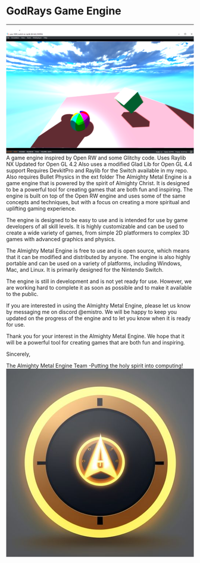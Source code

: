 # GodRays Game Engine
----------------
![Yuzu Screen](https://github.com/eavpsp/GodRaysNX/blob/master/yuzu_screen.png)
A game engine inspired by Open RW and some Glitchy code.
Uses Raylib NX Updated for Open GL 4.2
Also uses a modified Glad Lib for Open GL 4.4 support
Requires DevkitPro and Raylib for the Switch available in my repo.
Also requires Bullet Physics in the ext folder
The Almighty Metal Engine is a game engine that is powered by the spirit of Almighty Christ. It is designed to be a powerful tool for creating games that are both fun and inspiring. The engine is built on top of the Open RW engine and uses some of the same concepts and techniques, but with a focus on creating a more spiritual and uplifting gaming experience.

The engine is designed to be easy to use and is intended for use by game developers of all skill levels. It is highly customizable and can be used to create a wide variety of games, from simple 2D platformers to complex 3D games with advanced graphics and physics.

The Almighty Metal Engine is free to use and is open source, which means that it can be modified and distributed by anyone. The engine is also highly portable and can be used on a variety of platforms, including Windows, Mac, and Linux. It is primarily designed for the Nintendo Switch.

The engine is still in development and is not yet ready for use. However, we are working hard to complete it as soon as possible and to make it available to the public.

If you are interested in using the Almighty Metal Engine, please let us know by messaging me on discord @emistro. We will be happy to keep you updated on the progress of the engine and to let you know when it is ready for use.

Thank you for your interest in the Almighty Metal Engine. We hope that it will be a powerful tool for creating games that are both fun and inspiring.

Sincerely,

The Almighty Metal Engine Team
-Putting the holy spirit into computing! 
![Almighty Metal Engine](https://github.com/eavpsp/GodRaysNX/blob/master/amw_icon.png)